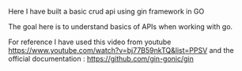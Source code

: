 Here I have built a basic crud api using gin framework in GO

The goal here is to understand basics of APIs when working with go.

For reference I have used this video from youtube https://www.youtube.com/watch?v=bj77B59nkTQ&list=PPSV 
and
the official documentation : https://github.com/gin-gonic/gin
